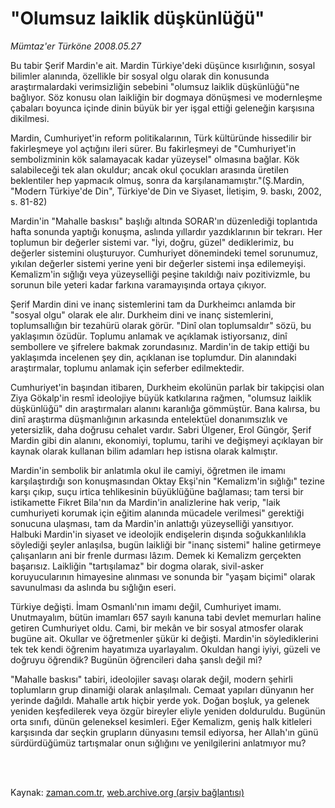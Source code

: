 # "Olumsuz laiklik düşkünlüğü"

*Mümtaz'er Türköne 2008.05.27*

<td class="columnist-detail">
<p>Bu tabir Şerif Mardin'e ait. Mardin Türkiye'deki düşünce kısırlığının, sosyal bilimler alanında, özellikle bir sosyal olgu olarak din konusunda araştırmalardaki verimsizliğin sebebini "olumsuz laiklik düşkünlüğü"ne bağlıyor. Söz konusu olan laikliğin bir dogmaya dönüşmesi ve modernleşme çabaları boyunca içinde dinin büyük bir yer işgal ettiği geleneğin karşısına dikilmesi.</p>
<p>
<div id="haberMetinDiv">
<p>Mardin, Cumhuriyet'in reform politikalarının, Türk kültüründe hissedilir bir fakirleşmeye yol açtığını ileri sürer. Bu fakirleşmeyi de "Cumhuriyet'in sembolizminin kök salamayacak kadar yüzeysel" olmasına bağlar. Kök salabileceği tek alan okuldur; ancak okul çocukları arasında üretilen beklentiler hep yapmacık olmuş, sonra da karşılanamamıştır."(Ş.Mardin, "Modern Türkiye'de Din", Türkiye'de Din ve Siyaset, İletişim, 9. baskı, 2002, s. 81-82)
<p>Mardin'in "Mahalle baskısı" başlığı altında SORAR'ın düzenlediği toplantıda hafta sonunda yaptığı konuşma, aslında yıllardır yazdıklarının bir tekrarı. Her toplumun bir değerler sistemi var. "İyi, doğru, güzel" dediklerimiz, bu değerler sistemini oluşturuyor. Cumhuriyet dönemindeki temel sorunumuz, yıkılan değerler sistemi yerine yeni bir değerler sistemi inşa edilemeyişi. Kemalizm'in sığlığı veya yüzeyselliği peşine takıldığı naiv pozitivizmle, bu sorunun bile yeteri kadar farkına varamayışında ortaya çıkıyor.
<p>Şerif Mardin dini ve inanç sistemlerini tam da Durkheimcı anlamda bir "sosyal olgu" olarak ele alır. Durkheim dini ve inanç sistemlerini, toplumsallığın bir tezahürü olarak görür. "Dinî olan toplumsaldır" sözü, bu yaklaşımın özüdür. Toplumu anlamak ve açıklamak istiyorsanız, dinî sembollere ve şifrelere bakmak zorundasınız. Mardin'in de takip ettiği bu yaklaşımda incelenen şey din, açıklanan ise toplumdur. Din alanındaki araştırmalar, toplumu anlamak için seferber edilmektedir.
<p>Cumhuriyet'in başından itibaren, Durkheim ekolünün parlak bir takipçisi olan Ziya Gökalp'in resmî ideolojiye büyük katkılarına rağmen, "olumsuz laiklik düşkünlüğü" din araştırmaları alanını karanlığa gömmüştür. Bana kalırsa, bu dinî araştırma düşmanlığının arkasında entelektüel donanımsızlık ve yetersizlik, daha doğrusu cehalet vardır. Sabri Ülgener, Erol Güngör, Şerif Mardin gibi din alanını, ekonomiyi, toplumu, tarihi ve değişmeyi açıklayan bir kaynak olarak kullanan bilim adamları hep istisna olarak kalmıştır. 
<p>Mardin'in sembolik bir anlatımla okul ile camiyi, öğretmen ile imamı karşılaştırdığı son konuşmasından Oktay Ekşi'nin "Kemalizm'in sığlığı" tezine karşı çıkıp, suçu irtica tehlikesinin büyüklüğüne bağlaması; tam tersi bir istikamette Fikret Bila'nın da Mardin'in analizlerine hak verip, "laik cumhuriyeti korumak için eğitim alanında mücadele verilmesi" gerektiği sonucuna ulaşması, tam da Mardin'in anlattığı yüzeyselliği yansıtıyor. Halbuki Mardin'in siyaset ve ideolojik endişelerin dışında soğukkanlılıkla söylediği şeyler anlaşılsa, bugün laikliği bir "inanç sistemi" haline getirmeye çalışanların ani bir frenle durması lâzım. Demek ki Kemalizm gerçekten başarısız. Laikliğin "tartışılamaz" bir dogma olarak, sivil-asker koruyucularının himayesine alınması ve sonunda bir "yaşam biçimi" olarak savunulması da aslında bu sığlığın eseri. 
<p>Türkiye değişti. İmam Osmanlı'nın imamı değil, Cumhuriyet imamı. Unutmayalım, bütün imamları 657 sayılı kanuna tabi devlet memurları haline getiren Cumhuriyet oldu. Cami, bir mekân ve bir sosyal atmosfer olarak bugüne ait. Okullar ve öğretmenler şükür ki değişti. Mardin'in söylediklerini tek tek kendi öğrenim hayatımıza uyarlayalım. Okuldan hangi iyiyi, güzeli ve doğruyu öğrendik? Bugünün öğrencileri daha şanslı değil mi?
<p>"Mahalle baskısı" tabiri, ideolojiler savaşı olarak değil, modern şehirli toplumların grup dinamiği olarak anlaşılmalı. Cemaat yapıları dünyanın her yerinde dağıldı. Mahalle artık hiçbir yerde yok. Doğan boşluk, ya gelenek yeniden keşfedilerek veya özgür bireyler eliyle yeniden dolduruldu. Bugünün orta sınıfı, dünün geleneksel kesimleri. Eğer Kemalizm, geniş halk kitleleri karşısında dar seçkin grupların dünyasını temsil ediyorsa, her Allah'ın günü sürdürdüğümüz tartışmalar onun sığlığını ve yenilgilerini anlatmıyor mu?</p></p></p></p></p></p></p></div>
</p>


<p><br>
		 </br></p></td>

Kaynak: [zaman.com.tr](http://zaman.com.tr/yazar.do?yazino=694504), [web.archive.org (arşiv bağlantısı)](http://web.archive.org/web/20110407155545/http://www.zaman.com.tr:80/yazar.do?yazino=694504)
